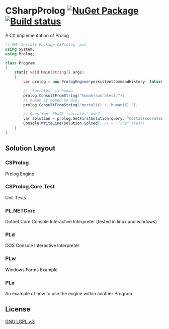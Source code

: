 # CSharpProlog [![NuGet Package](https://img.shields.io/nuget/v/CSProlog.svg)](https://www.nuget.org/packages/CSProlog/) [![Build status](https://ci.appveyor.com/api/projects/status/prufu2gwyb63l3ua?svg=true)](https://ci.appveyor.com/project/jsakamoto/csharpprolog)
A C# implementation of Prolog

```csharp
// PM> Install-Package CSProlog -pre
using System;
using Prolog;

class Program
{
    static void Main(string[] args)
    {
        var prolog = new PrologEngine(persistentCommandHistory: false);

        // 'socrates' is human.
        prolog.ConsultFromString("human(socrates).");
        // human is bound to die.
        prolog.ConsultFromString("mortal(X) :- human(X).");

        // Question: Shall 'socrates' die?
        var solution = prolog.GetFirstSolution(query: "mortal(socrates).");
        Console.WriteLine(solution.Solved); // = "True" (Yes!)
    }
}
```
## Solution Layout
### CSProlog
Prolog Engine

### CSProlog.Core.Test
Unit Tests

### PL.NETCore
Dotnet Core Console Interactive Interpreter (tested in linux and windows)

### PLd
DOS Console Interactive Interpreter

### PLw
Windows Forms Example

### PLx
An example of how to use the engine within another Program



## License

[GNU LGPL v.3](LICENSE)
